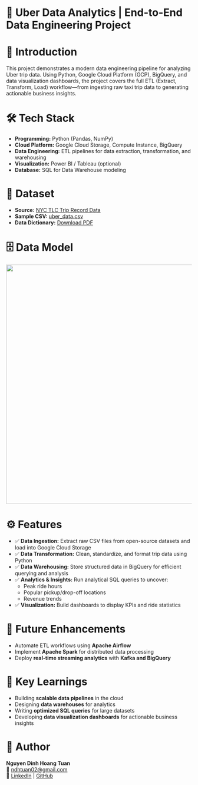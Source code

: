 # 🚖 Uber Data Analytics | End-to-End Data Engineering Project

# 📌 Introduction

This project demonstrates a modern data engineering pipeline for analyzing Uber trip data. Using Python, Google Cloud Platform (GCP), BigQuery, and data visualization dashboards, the project covers the full ETL (Extract, Transform, Load) workflow—from ingesting raw taxi trip data to generating actionable business insights.

# 🛠️ Tech Stack

- **Programming:** Python (Pandas, NumPy)
- **Cloud Platform:** Google Cloud Storage, Compute Instance, BigQuery
- **Data Engineering:** ETL pipelines for data extraction, transformation, and warehousing
- **Visualization:** Power BI / Tableau (optional)
- **Database:** SQL for Data Warehouse modeling

# 📂 Dataset

- **Source:** [NYC TLC Trip Record Data](https://www.nyc.gov/site/tlc/about/tlc-trip-record-data.page)
- **Sample CSV:** [uber_data.csv](https://github.com/Devhtuan/ETL_Uber/blob/main/data/uber_data.csv)
- **Data Dictionary:** [Download PDF](https://www.nyc.gov/assets/tlc/downloads/pdf/data_dictionary_trip_records_yellow.pdf)

# 🗄️ Data Model

<p align="center">
  <img src="data_model.jpeg alt="Data Model" width="650"/>
</p>

# ⚙️ Features

- ✅ **Data Ingestion:** Extract raw CSV files from open-source datasets and load into Google Cloud Storage
- ✅ **Data Transformation:** Clean, standardize, and format trip data using Python
- ✅ **Data Warehousing:** Store structured data in BigQuery for efficient querying and analysis
- ✅ **Analytics & Insights:** Run analytical SQL queries to uncover:
  - Peak ride hours
  - Popular pickup/drop-off locations
  - Revenue trends
- ✅ **Visualization:** Build dashboards to display KPIs and ride statistics

# 🚀 Future Enhancements

- Automate ETL workflows using **Apache Airflow**
- Implement **Apache Spark** for distributed data processing
- Deploy **real-time streaming analytics** with **Kafka and BigQuery**

# 🎯 Key Learnings

- Building **scalable data pipelines** in the cloud
- Designing **data warehouses** for analytics
- Writing **optimized SQL queries** for large datasets
- Developing **data visualization dashboards** for actionable business insights

# 👤 Author

**Nguyen Dinh Hoang Tuan**  
📧 ndhtuan02@gmail.com  
🔗 [LinkedIn](https://www.linkedin.com/in/tuan-nguyen-02353b378) | [GitHub](https://github.com/Devhtuan)

